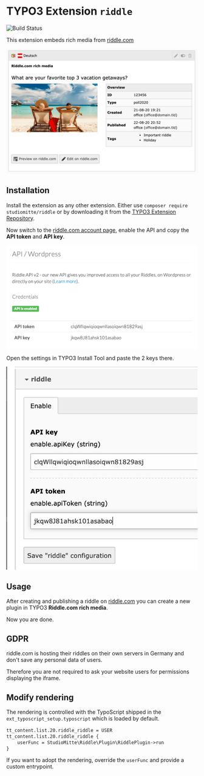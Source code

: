# TYPO3 Extension `riddle`

![Build Status](https://github.com/studiomitte/riddle/workflows/CI/badge.svg)

This extension embeds rich media from [riddle.com](https://www.riddle.com)

![Plugin in Backend](Documentation/Images/backend.png)

## Installation

Install the extension as any other extension.
Either use `composer require studiomitte/riddle` or by downloading it from the [TYPO3 Extension Repository](https://extensions.typo3.org/extension/riddle).

Now switch to the [riddle.com account page](https://www.riddle.com/creator/account/api), enable the API and copy the **API token** and **API key**.

![riddle.com API](Documentation/Images/riddleApi.png)

Open the settings in TYPO3 Install Tool and paste the 2 keys there.

![Settings in TYPO3](Documentation/Images/settings.png)

## Usage

After creating and publishing a riddle on [riddle.com](https://www.riddle.com) you can create a new plugin in TYPO3 **Riddle.com rich media**.

Now you are done.

## GDPR

riddle.com is hosting their riddles on their own servers in Germany and don't save any personal data of users.

Therefore you are not required to ask your website users for permissions displaying the iframe.

## Modify rendering

The rendering is controlled with the TypoScript shipped in the `ext_typoscript_setup.typoscript` which is loaded by default.

```typo3_typoscript
tt_content.list.20.riddle_riddle = USER
tt_content.list.20.riddle_riddle {
    userFunc = StudioMitte\Riddle\Plugin\RiddlePlugin->run
}
```

If you want to adopt the rendering, override the `userFunc` and provide a custom entrypoint.
